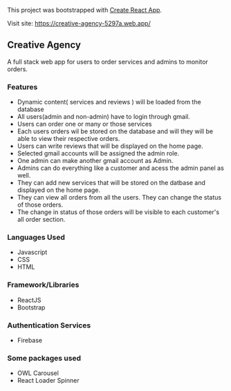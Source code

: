 This project was bootstrapped with [Create React App](https://github.com/facebook/create-react-app).

Visit site: https://creative-agency-5297a.web.app/
## Creative Agency

A full stack web app for users to order services and admins to monitor orders.

### Features

  * Dynamic content( services and reviews ) will be loaded from the database
  * All users(admin and non-admin) have to login through gmail.
  * Users can order one or many or those services
  * Each users orders wil be stored on the database and will they will be able to view their respective orders.
  * Users can write reviews that will be displayed on the home page.
  * Selected gmail accounts will be assigned the admin role.
  * One admin can make another gmail account as Admin.
  * Admins can do everything like a customer and acess the admin panel as well. 
  * They can add new services that will be stored on the datbase and displayed on the home page.
  * They can view all orders from all the users. They can change the status of those orders.
  * The change in status of those orders will be visible to each customer's all order section.
  
### Languages Used
  * Javascript
  * CSS
  * HTML
### Framework/Libraries
  * ReactJS
  * Bootstrap
### Authentication Services
  * Firebase
  
### Some packages used
  * OWL Carousel
  * React Loader Spinner
 

